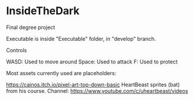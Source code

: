 # InsideTheDark
Final degree project

Executable is inside "Executable" folder, in "develop" branch.

Controls

WASD: Used to move around
Space: Used to attack
F: Used to protect


Most assets currently used are placeholders:

https://cainos.itch.io/pixel-art-top-down-basic
HeartBeast sprites (bat) from his course. Channel:
https://www.youtube.com/c/uheartbeast/videos

